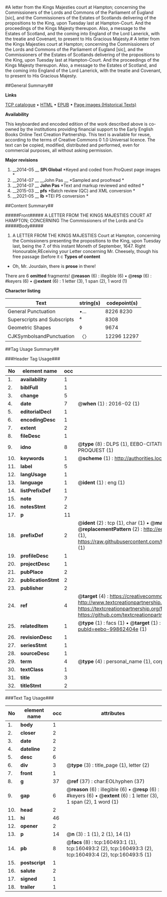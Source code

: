 #A letter from the Kings Majesties court at Hampton; concerning the Commissioners of the Lords and Commons of the Parliament of Eugland [sic], and the Commissioners of the Estates of Scotlands delivering of the propositions to the King, upon Tuesday last at Hampton-Court. And the proceedings of the Kings Majesty thereupon. Also, a message to the Estates of Scotland, and the coming into England of the Lord Lanerick, with the treatie and Covenant, to present to His Gracious Majesty.#
A letter from the Kings Majesties court at Hampton; concerning the Commissioners of the Lords and Commons of the Parliament of Eugland [sic], and the Commissioners of the Estates of Scotlands delivering of the propositions to the King, upon Tuesday last at Hampton-Court. And the proceedings of the Kings Majesty thereupon. Also, a message to the Estates of Scotland, and the coming into England of the Lord Lanerick, with the treatie and Covenant, to present to His Gracious Majesty.

##General Summary##

**Links**

[TCP catalogue](http://www.ota.ox.ac.uk/tcp/)  • 
[HTML](http://tei.it.ox.ac.uk/tcp/Texts-HTML/free/A87/A87979.html)  • 
[EPUB](http://tei.it.ox.ac.uk/tcp/Texts-EPUB/free/A87/A87979.epub) • 
[Page images (Historical Texts)](https://historicaltexts.jisc.ac.uk/eebo-99862404e)

**Availability**

This keyboarded and encoded edition of the work described above is co-owned by the
    institutions providing financial support to the Early English Books Online Text Creation
    Partnership. This text is available for reuse, according to the terms of  Creative Commons 0 1.0 Universal
    licence. The text can be copied, modified, distributed and performed, even for commercial
    purposes, all without asking permission.

**Major revisions**

1. __2014-05 __ __SPi Global__ *Keyed and coded from ProQuest page images *
1. __2014-07 __ __John Pas __ *Sampled and proofread *
1. __2014-07 __ __John Pas__ *Text and markup reviewed and edited *
1. __2015-03 __ __pfs__ *Batch review (QC) and XML conversion *
1. __2021-05 __ __lb__ *TEI P5 conversion *

##Content Summary##

#####Front#####
A LETTER FROM THE KINGS MAJESTIES COURT AT HAMPTON; CONCERNING The Commissioners of the Lords and Co
#####Body#####

1. A LETTER FROM THE KINGS MAJESTIES Court at Hampton, concerning the Comissioners presenting the propositions to the King, upon Tuesday last, being the 7. of this instant Moneth of September, 1647.
Right Honourable,REceiving your Letter concerning Mr. Cheesely, though his free passage (before it c
**Types of content**

  * Oh, Mr. Jourdain, there is **prose** in there!

There are 6 **omitted** fragments! 
 @__reason__ (6) : illegible (6)  •  @__resp__ (6) : #keyers (6)  •  @__extent__ (6) : 1 letter (3), 1 span (2), 1 word (1)

**Character listing**


|Text|string(s)|codepoint(s)|
|---|---|---|
|General Punctuation|•…|8226 8230|
|Superscripts             and Subscripts|⁴|8308|
|Geometric Shapes|◊|9674|
|CJKSymbolsandPunctuation|〈〉|12296 12297|

##Tag Usage Summary##

###Header Tag Usage###

|No|element name|occ|attributes|
|---|---|---|---|
|1.|__availability__|1||
|2.|__biblFull__|1||
|3.|__change__|5||
|4.|__date__|7| @__when__ (1) : 2016-02 (1)|
|5.|__editorialDecl__|1||
|6.|__encodingDesc__|1||
|7.|__extent__|2||
|8.|__fileDesc__|1||
|9.|__idno__|8| @__type__ (8) : DLPS (1), EEBO-CITATION (1), VID (1), EEBO-PROQUEST (1), STC (3), PROQUEST (1)|
|10.|__keywords__|1| @__scheme__ (1) : http://authorities.loc.gov/ (1)|
|11.|__label__|5||
|12.|__langUsage__|1||
|13.|__language__|1| @__ident__ (1) : eng (1)|
|14.|__listPrefixDef__|1||
|15.|__note__|7||
|16.|__notesStmt__|2||
|17.|__p__|11||
|18.|__prefixDef__|2| @__ident__ (2) : tcp (1), char (1)  •  @__matchPattern__ (2) : ([0-9\-]+):([0-9IVX]+) (1), (.+) (1)  •  @__replacementPattern__ (2) : http://eebo.chadwyck.com/downloadtiff?vid=$1&page=$2 (1), https://raw.githubusercontent.com/textcreationpartnership/Texts/master/tcpchars.xml#$1 (1)|
|19.|__profileDesc__|1||
|20.|__projectDesc__|1||
|21.|__pubPlace__|2||
|22.|__publicationStmt__|2||
|23.|__publisher__|2||
|24.|__ref__|4| @__target__ (4) : https://creativecommons.org/publicdomain/zero/1.0/ (1), http://www.textcreationpartnership.org/docs/. (1), https://textcreationpartnership.org/faq/#faq05 (1), https://github.com/textcreationpartnership (1)|
|25.|__relatedItem__|1| @__type__ (1) : facs (1)  •  @__target__ (1) : https://data.historicaltexts.jisc.ac.uk/view?pubId=eebo-99862404e (1)|
|26.|__revisionDesc__|1||
|27.|__seriesStmt__|1||
|28.|__sourceDesc__|1||
|29.|__term__|4| @__type__ (4) : personal_name (1), corporate_name (2), geographic_name (1)|
|30.|__textClass__|1||
|31.|__title__|3||
|32.|__titleStmt__|2||


###Text Tag Usage###

|No|element name|occ|attributes|
|---|---|---|---|
|1.|__body__|1||
|2.|__closer__|2||
|3.|__date__|2||
|4.|__dateline__|2||
|5.|__desc__|6||
|6.|__div__|3| @__type__ (3) : title_page (1), letter (2)|
|7.|__front__|1||
|8.|__g__|37| @__ref__ (37) : char:EOLhyphen (37)|
|9.|__gap__|6| @__reason__ (6) : illegible (6)  •  @__resp__ (6) : #keyers (6)  •  @__extent__ (6) : 1 letter (3), 1 span (2), 1 word (1)|
|10.|__head__|2||
|11.|__hi__|46||
|12.|__opener__|2||
|13.|__p__|14| @__n__ (3) : 1 (1), 2 (1), 14 (1)|
|14.|__pb__|8| @__facs__ (8) : tcp:160493:1 (1), tcp:160493:2 (2), tcp:160493:3 (2), tcp:160493:4 (2), tcp:160493:5 (1)|
|15.|__postscript__|1||
|16.|__salute__|2||
|17.|__signed__|1||
|18.|__trailer__|1||
